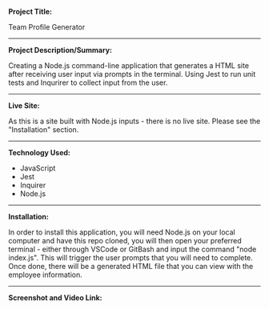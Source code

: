 **Project Title:**

Team Profile Generator

---

**Project Description/Summary:**

Creating a Node.js command-line application that generates a HTML site after receiving user input via prompts in the terminal. Using Jest to run unit tests and Inqurirer to collect input from the user. 

---

**Live Site:**

As this is a site built with Node.js inputs - there is no live site. Please see the "Installation" section.

---

**Technology Used:**

- JavaScript
- Jest
- Inquirer
- Node.js

---

**Installation:**

In order to install this application, you will need Node.js on your local computer and have this repo cloned, you will then open your preferred terminal - either through VSCode or GitBash and input the command "node index.js". This will trigger the user prompts that you will need to complete. Once done, there will be a generated HTML file that you can view with the employee information.

---

**Screenshot and Video Link:**
![]()

[]()